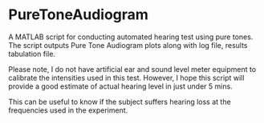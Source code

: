 # PureToneAudiogram
A MATLAB script for conducting automated hearing test using pure tones. 
The script outputs Pure Tone Audiogram plots along with log file, results tabulation file.  

Please note, I do not have artificial ear and sound level meter equipment to calibrate the intensities used in this test. 
However, I hope this script will provide a good estimate of actual hearing level in just under 5 mins.  

This can be useful to know if the subject suffers hearing loss at the frequencies used in the experiment.
